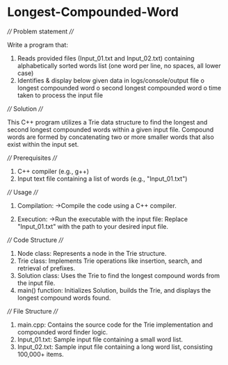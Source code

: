 # Longest-Compounded-Word

*//* Problem statement *//*

Write a program that:
1. Reads provided files (Input_01.txt and Input_02.txt) containing alphabetically sorted words list (one
word per line, no spaces, all lower case)
2. Identifies & display below given data in logs/console/output file
              o longest compounded word
              o second longest compounded word
              o time taken to process the input file

*//* Solution *//*

This C++ program utilizes a Trie data structure to find the longest and second longest compounded words within a given input file. Compound words are formed by concatenating two or more smaller words that also exist within the input set.

*//* Prerequisites *//*

1. C++ compiler (e.g., g++)
2. Input text file containing a list of words (e.g., "Input_01.txt")

*//* Usage *//*

1. Compilation:
->Compile the code using a C++ compiler.

2. Execution:
->Run the executable with the input file:
Replace "Input_01.txt" with the path to your desired input file.

*//* Code Structure *//*

1. Node class: Represents a node in the Trie structure.
2. Trie class: Implements Trie operations like insertion, search, and retrieval of prefixes.
3. Solution class: Uses the Trie to find the longest compound words from the input file.
4. main() function: Initializes Solution, builds the Trie, and displays the longest compound words found.

*//* File Structure *//*

1. main.cpp: Contains the source code for the Trie implementation and compounded word finder logic.
2. Input_01.txt: Sample input file containing a small word list.
3. Input_02.txt: Sample input file containing a long word list, consisting 100,000+ items.

